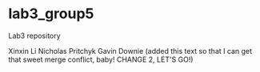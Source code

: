# lab3_group5
Lab3 repository

Xinxin Li
Nicholas Pritchyk
Gavin Downie (added this text so that I can get that sweet merge conflict, baby! CHANGE 2, LET'S GO!)

